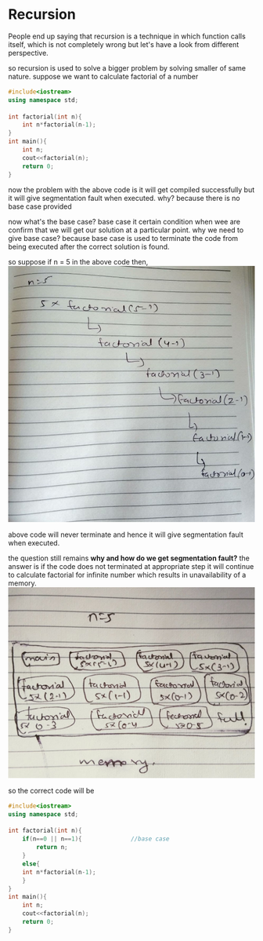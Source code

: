 # Recursion
People end up saying that recursion is a technique in which function calls itself, which is not completely wrong but let's have a look from different perspective.

so recursion is used to solve a bigger problem by solving smaller of same nature.
suppose we want to calculate factorial of a number 

```c++
#include<iostream>
using namespace std;

int factorial(int n){
    int n*factorial(n-1);
}
int main(){
    int n;
    cout<<factorial(n);
    return 0;
}
```
now the problem with the above code is it will get compiled successfully but it will give segmentation fault when executed. why? because there is no base case provided 

now what's the base case?
base case it certain condition when wee are confirm that we will get our solution at a particular point.
why we need to give base case?
because base case is used to terminate the code from being executed after the correct solution is found.

so suppose if n = 5 in the above code then,
![factorial](https://github.com/garooda/data-structures/blob/main/recursion/photo_2021-03-12_14-57-49.jpg)

above code will never terminate and hence it will give segmentation fault when executed.

the question still remains **why and how do we get segmentation fault?**
the answer is if the code does not terminated at appropriate step it will continue to calculate factorial for infinite number which results in unavailability of a memory.
![memory](https://github.com/garooda/data-structures/blob/main/recursion/photo_2021-03-13_10-28-57.jpg)

so the correct code will be


```c++
#include<iostream>
using namespace std;

int factorial(int n){
    if(n==0 || n==1){              //base case
        return n;
    }
    else{
    int n*factorial(n-1);
    }
}
int main(){
    int n;
    cout<<factorial(n);
    return 0;
}
```
